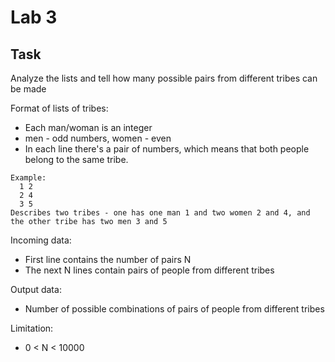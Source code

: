 # Lab 3
## Task
Analyze the lists and tell how many possible pairs from different tribes can be made

Format of lists of tribes:
- Each man/woman is an integer
- men - odd numbers, women - even
- In each line there's a pair of numbers, which means that both people belong to the same tribe.
```
Example:
  1 2
  2 4
  3 5
Describes two tribes - one has one man 1 and two women 2 and 4, and the other tribe has two men 3 and 5
```

Incoming data:
- First line contains the number of pairs N
- The next N lines contain pairs of people from different tribes

Output data:
- Number of possible combinations of pairs of people from different tribes

Limitation:
- 0 < N < 10000
